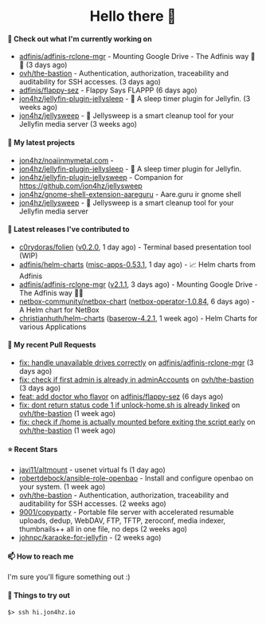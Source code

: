 <h1 align=center>Hello there 👋</h1>

#### 👷 Check out what I'm currently working on

- [adfinis/adfinis-rclone-mgr](https://github.com/adfinis/adfinis-rclone-mgr) - Mounting Google Drive - The Adfinis way 🧙✨ (3 days ago)
- [ovh/the-bastion](https://github.com/ovh/the-bastion) - Authentication, authorization, traceability and auditability for SSH accesses. (3 days ago)
- [adfinis/flappy-sez](https://github.com/adfinis/flappy-sez) - Flappy Says FLAPPP (6 days ago)
- [jon4hz/jellyfin-plugin-jellysleep](https://github.com/jon4hz/jellyfin-plugin-jellysleep) - 🌙 A sleep timer plugin for Jellyfin. (3 weeks ago)
- [jon4hz/jellysweep](https://github.com/jon4hz/jellysweep) - 🧹 Jellysweep is a smart cleanup tool for your Jellyfin media server (3 weeks ago)

#### 🌱 My latest projects

- [jon4hz/noaiinmymetal.com](https://github.com/jon4hz/noaiinmymetal.com) - 
- [jon4hz/jellyfin-plugin-jellysleep](https://github.com/jon4hz/jellyfin-plugin-jellysleep) - 🌙 A sleep timer plugin for Jellyfin.
- [jon4hz/jellyfin-plugin-jellysweep](https://github.com/jon4hz/jellyfin-plugin-jellysweep) - Companion for https://github.com/jon4hz/jellysweep
- [jon4hz/gnome-shell-extension-aareguru](https://github.com/jon4hz/gnome-shell-extension-aareguru) - Aare.guru ir gnome shell
- [jon4hz/jellysweep](https://github.com/jon4hz/jellysweep) - 🧹 Jellysweep is a smart cleanup tool for your Jellyfin media server

#### 🔭 Latest releases I've contributed to

- [c0rydoras/folien](https://github.com/c0rydoras/folien) ([v0.2.0](https://github.com/c0rydoras/folien/releases/tag/v0.2.0), 1 day ago) - Terminal based presentation tool (WIP)
- [adfinis/helm-charts](https://github.com/adfinis/helm-charts) ([misc-apps-0.53.1](https://github.com/adfinis/helm-charts/releases/tag/misc-apps-0.53.1), 1 day ago) - 📈 Helm charts from Adfinis
- [adfinis/adfinis-rclone-mgr](https://github.com/adfinis/adfinis-rclone-mgr) ([v2.1.1](https://github.com/adfinis/adfinis-rclone-mgr/releases/tag/v2.1.1), 3 days ago) - Mounting Google Drive - The Adfinis way 🧙✨
- [netbox-community/netbox-chart](https://github.com/netbox-community/netbox-chart) ([netbox-operator-1.0.84](https://github.com/netbox-community/netbox-chart/releases/tag/netbox-operator-1.0.84), 6 days ago) - A Helm chart for NetBox
- [christianhuth/helm-charts](https://github.com/christianhuth/helm-charts) ([baserow-4.2.1](https://github.com/christianhuth/helm-charts/releases/tag/baserow-4.2.1), 1 week ago) - Helm Charts for various Applications

#### 🔨 My recent Pull Requests

- [fix: handle unavailable drives correctly](https://github.com/adfinis/adfinis-rclone-mgr/pull/42) on [adfinis/adfinis-rclone-mgr](https://github.com/adfinis/adfinis-rclone-mgr) (3 days ago)
- [fix: check if first admin is already in adminAccounts](https://github.com/ovh/the-bastion/pull/579) on [ovh/the-bastion](https://github.com/ovh/the-bastion) (3 days ago)
- [feat: add doctor who flavor](https://github.com/adfinis/flappy-sez/pull/38) on [adfinis/flappy-sez](https://github.com/adfinis/flappy-sez) (6 days ago)
- [fix: dont return status code 1 if unlock-home.sh is already linked](https://github.com/ovh/the-bastion/pull/578) on [ovh/the-bastion](https://github.com/ovh/the-bastion) (1 week ago)
- [fix: check if /home is actually mounted before exiting the script early](https://github.com/ovh/the-bastion/pull/577) on [ovh/the-bastion](https://github.com/ovh/the-bastion) (1 week ago)

#### ⭐ Recent Stars

- [javi11/altmount](https://github.com/javi11/altmount) - usenet virtual fs (1 day ago)
- [robertdebock/ansible-role-openbao](https://github.com/robertdebock/ansible-role-openbao) - Install and configure openbao on your system. (1 week ago)
- [ovh/the-bastion](https://github.com/ovh/the-bastion) - Authentication, authorization, traceability and auditability for SSH accesses. (2 weeks ago)
- [9001/copyparty](https://github.com/9001/copyparty) - Portable file server with accelerated resumable uploads, dedup, WebDAV, FTP, TFTP, zeroconf, media indexer, thumbnails&#43;&#43; all in one file, no deps (2 weeks ago)
- [johnpc/karaoke-for-jellyfin](https://github.com/johnpc/karaoke-for-jellyfin) -  (2 weeks ago)

#### 📫 How to reach me
I'm sure you'll figure something out :)

#### 👀 Things to try out
```
$> ssh hi.jon4hz.io
```